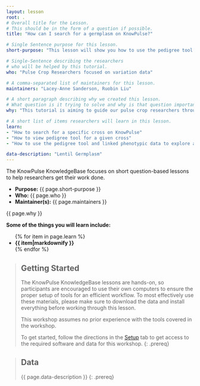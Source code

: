 ```yaml
---
layout: lesson
root: .
# Overall title for the Lesson.
# This should be in the form of a question if possible.
title: "How can I search for a germplasm on KnowPulse?"

# Single Sentence purpose for this lesson.
short-purpose: "This lesson will show you how to use the pedigree tool and linked phenotypic data to explore a specific cross in the field."

# Single-Sentence describing the researchers
# who will be helped by this tutorial.
who: "Pulse Crop Researchers focused on variation data"

# A comma-separated list of maintainers for this lesson.
maintainers: "Lacey-Anne Sanderson, Ruobin Liu"

# A short paragraph describing why we created this lesson.
# What question is it trying to solve and why is that question important.
why: "This tutorial is aiming to guide our pulse crop researchers through the procedure of germplasm searching. The germplasm search allows researchers to view the pedigree tool and phenotypic data of individual crosses, which can be a useful tool for their own breeding programs. "

# A short list of items researchers will learn in this lesson.
learn:
- "How to search for a specific cross on KnowPulse"
- "How to view pedigree tool for a given cross"
- "How to use the pedigree tool and linked phenotypic data to explore a specific cross in the field "

data-description: "Lentil Germplasm"
---
```


The KnowPulse KnowledgeBase focuses on short question-based lessons to help researchers get their work done.

- **Purpose:** {{ page.short-purpose }}
- **Who:** {{ page.who }}
- **Maintainer(s):** {{ page.maintainers }}

{{ page.why }}

<strong>Some of the things you will learn include:</strong>
<ul>
	{% for item in page.learn %}
	<li style="font-weight:bold">{{ item|markdownify }}</li>
	{% endfor %}
</ul>

> ## Getting Started
>
> The KnowPulse KnowledgeBase lessons are hands-on, so participants are
> encouraged to use their own computers to ensure the proper setup of tools
> for an efficient workflow. To most effectively use these materials,
> please make sure to download the data and install everything before
> working through this lesson.
>
> This workshop assumes no prior experience with the tools covered in the
> workshop.
>
> To get started, follow the directions in the [Setup](setup.html) tab to
> get access to the required software and data for this workshop.
{: .prereq}


> ## Data
>
> {{ page.data-description }}
{: .prereq}

